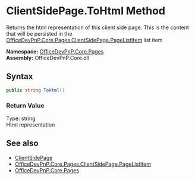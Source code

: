 # ClientSidePage.ToHtml Method  
Returns the html representation of this client side page. This is the content that will be persisted in the  [OfficeDevPnP.Core.Pages.ClientSidePage.PageListItem](OfficeDevPnP.Core.Pages.ClientSidePage.PageListItem.md)  list item  

**Namespace:** [OfficeDevPnP.Core.Pages](OfficeDevPnP.Core.Pages.md)  
**Assembly:** OfficeDevPnP.Core.dll  
## Syntax
```C#
public string ToHtml()
```
### Return Value
Type: string  
Html representation  


## See also
- [ClientSidePage](OfficeDevPnP.Core.Pages.ClientSidePage.md) 
- [OfficeDevPnP.Core.Pages.ClientSidePage.PageListItem](OfficeDevPnP.Core.Pages.ClientSidePage.PageListItem.md)
- [OfficeDevPnP.Core.Pages](OfficeDevPnP.Core.Pages.md) 
